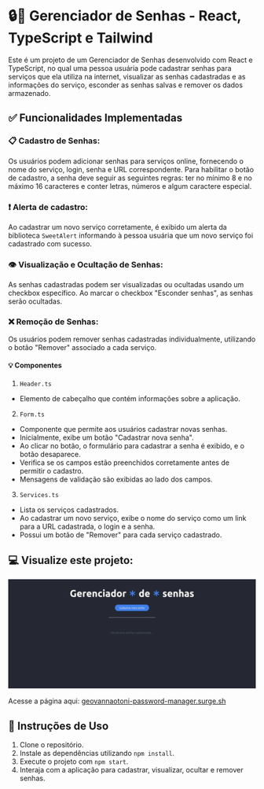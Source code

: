 # 🔒📂 Gerenciador de Senhas - React, TypeScript e Tailwind
Este é um projeto de um Gerenciador de Senhas desenvolvido com React e TypeScript, no qual uma pessoa usuária pode cadastrar senhas para serviços que ela utiliza na internet, visualizar as senhas cadastradas e as informações do serviço, esconder as senhas salvas e remover os dados armazenado.

## ✅ Funcionalidades Implementadas
### 📋 Cadastro de Senhas:
Os usuários podem adicionar senhas para serviços online, fornecendo o nome do serviço, login, senha e URL correspondente. Para habilitar o botão de cadastro, a senha deve seguir as seguintes regras: ter no mínimo 8 e no máximo 16 caracteres e conter letras, números e algum caractere especial. 

### ❗ Alerta de cadastro:
Ao cadastrar um novo serviço corretamente, é exibido um alerta da biblioteca `SweetAlert` informando à pessoa usuária que um novo serviço foi cadastrado com sucesso.

### 👁️ Visualização e Ocultação de Senhas:
As senhas cadastradas podem ser visualizadas ou ocultadas usando um checkbox específico. Ao marcar o checkbox "Esconder senhas", as senhas serão ocultadas.

### ❌ Remoção de Senhas:
Os usuários podem remover senhas cadastradas individualmente, utilizando o botão "Remover" associado a cada serviço.

#### 💡 Componentes
1. `Header.ts`
- Elemento de cabeçalho que contém informações sobre a aplicação.

2. `Form.ts`
- Componente que permite aos usuários cadastrar novas senhas.
- Inicialmente, exibe um botão "Cadastrar nova senha".
- Ao clicar no botão, o formulário para cadastrar a senha é exibido, e o botão desaparece.
- Verifica se os campos estão preenchidos corretamente antes de permitir o cadastro.
- Mensagens de validação são exibidas ao lado dos campos.

3. `Services.ts`
- Lista os serviços cadastrados.
- Ao cadastrar um novo serviço, exibe o nome do serviço como um link para a URL cadastrada, o login e a senha.
- Possui um botão de "Remover" para cada serviço cadastrado.

## 💻 Visualize este projeto:
<img src="password-manager.gif" />

Acesse a página aqui: [geovannaotoni-password-manager.surge.sh](https://geovannaotoni-password-manager.surge.sh/)

## 🔧 Instruções de Uso
1. Clone o repositório.
2. Instale as dependências utilizando `npm install`.
3. Execute o projeto com `npm start`.
4. Interaja com a aplicação para cadastrar, visualizar, ocultar e remover senhas.

